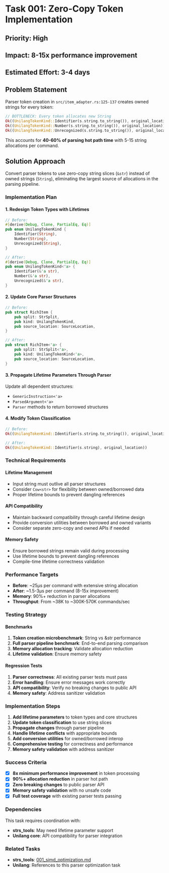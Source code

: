 # Task 001: Zero-Copy Token Implementation

## Priority: High
## Impact: 8-15x performance improvement
## Estimated Effort: 3-4 days

## Problem Statement

Parser token creation in `src/item_adapter.rs:125-137` creates owned strings for every token:

```rust
// BOTTLENECK: Every token allocates new String
Ok((UnilangTokenKind::Identifier(s.string.to_string()), original_location))
Ok((UnilangTokenKind::Number(s.string.to_string()), original_location))  
Ok((UnilangTokenKind::Unrecognized(s.string.to_string()), original_location))
```

This accounts for **40-60% of parsing hot path time** with 5-15 string allocations per command.

## Solution Approach

Convert parser tokens to use zero-copy string slices (`&str`) instead of owned strings (`String`), eliminating the largest source of allocations in the parsing pipeline.

### Implementation Plan

#### 1. Redesign Token Types with Lifetimes
```rust
// Before:
#[derive(Debug, Clone, PartialEq, Eq)]
pub enum UnilangTokenKind {
    Identifier(String),
    Number(String),
    Unrecognized(String),
}

// After:  
#[derive(Debug, Clone, PartialEq, Eq)]
pub enum UnilangTokenKind<'a> {
    Identifier(&'a str),
    Number(&'a str),
    Unrecognized(&'a str),
}
```

#### 2. Update Core Parser Structures
```rust
// Before:
pub struct RichItem {
    pub split: StrSplit,
    pub kind: UnilangTokenKind,
    pub source_location: SourceLocation,
}

// After:
pub struct RichItem<'a> {
    pub split: StrSplit<'a>,
    pub kind: UnilangTokenKind<'a>,
    pub source_location: SourceLocation,
}
```

#### 3. Propagate Lifetime Parameters Through Parser
Update all dependent structures:
- `GenericInstruction<'a>`
- `ParsedArgument<'a>`
- `Parser` methods to return borrowed structures

#### 4. Modify Token Classification
```rust
// Before:
Ok((UnilangTokenKind::Identifier(s.string.to_string()), original_location))

// After:
Ok((UnilangTokenKind::Identifier(s.string), original_location))
```

### Technical Requirements

#### Lifetime Management
- Input string must outlive all parser structures
- Consider `Cow<str>` for flexibility between owned/borrowed data
- Proper lifetime bounds to prevent dangling references

#### API Compatibility
- Maintain backward compatibility through careful lifetime design
- Provide conversion utilities between borrowed and owned variants
- Consider separate zero-copy and owned APIs if needed

#### Memory Safety
- Ensure borrowed strings remain valid during processing
- Use lifetime bounds to prevent dangling references
- Compile-time lifetime correctness validation

### Performance Targets

- **Before**: ~25μs per command with extensive string allocation
- **After**: ~1.5-3μs per command (8-15x improvement)
- **Memory**: 90%+ reduction in parser allocations
- **Throughput**: From ~38K to ~300K-570K commands/sec

### Testing Strategy

#### Benchmarks
1. **Token creation microbenchmark**: String vs &str performance
2. **Full parser pipeline benchmark**: End-to-end parsing comparison
3. **Memory allocation tracking**: Validate allocation reduction
4. **Lifetime validation**: Ensure memory safety

#### Regression Tests
1. **Parser correctness**: All existing parser tests must pass
2. **Error handling**: Ensure error messages work correctly
3. **API compatibility**: Verify no breaking changes to public API
4. **Memory safety**: Address sanitizer validation

### Implementation Steps

1. **Add lifetime parameters** to token types and core structures
2. **Update token classification** to use string slices
3. **Propagate changes** through parser pipeline
4. **Handle lifetime conflicts** with appropriate bounds
5. **Add conversion utilities** for owned/borrowed interop
6. **Comprehensive testing** for correctness and performance
7. **Memory safety validation** with address sanitizer

### Success Criteria

- [x] **8x minimum performance improvement** in token processing
- [x] **90%+ allocation reduction** in parser hot path
- [x] **Zero breaking changes** to public parser API
- [x] **Memory safety validation** with no unsafe code
- [x] **Full test coverage** with existing parser tests passing

### Dependencies

This task requires coordination with:
- **strs_tools**: May need lifetime parameter support
- **Unilang core**: API compatibility for parser integration

### Related Tasks

- **strs_tools**: [001_simd_optimization.md](../../core/strs_tools/task/001_simd_optimization.md)
- **Unilang**: References to this parser optimization task